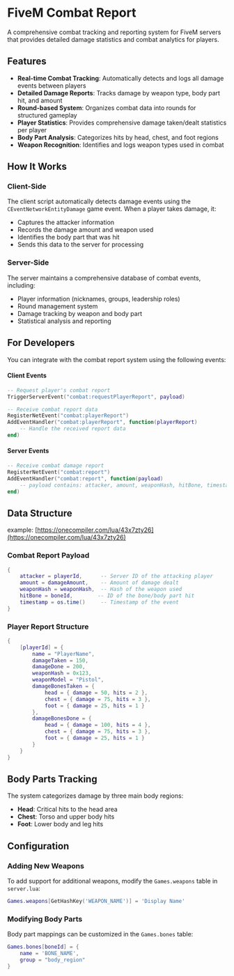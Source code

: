 # FiveM Combat Report

A comprehensive combat tracking and reporting system for FiveM servers that provides detailed damage statistics and combat analytics for players.

## Features

- **Real-time Combat Tracking**: Automatically detects and logs all damage events between players
- **Detailed Damage Reports**: Tracks damage by weapon type, body part hit, and amount
- **Round-based System**: Organizes combat data into rounds for structured gameplay
- **Player Statistics**: Provides comprehensive damage taken/dealt statistics per player
- **Body Part Analysis**: Categorizes hits by head, chest, and foot regions
- **Weapon Recognition**: Identifies and logs weapon types used in combat

## How It Works

### Client-Side
The client script automatically detects damage events using the `CEventNetworkEntityDamage` game event. When a player takes damage, it:
- Captures the attacker information
- Records the damage amount and weapon used
- Identifies the body part that was hit
- Sends this data to the server for processing

### Server-Side
The server maintains a comprehensive database of combat events, including:
- Player information (nicknames, groups, leadership roles)
- Round management system
- Damage tracking by weapon and body part
- Statistical analysis and reporting


## For Developers
You can integrate with the combat report system using the following events:

#### Client Events
```lua
-- Request player's combat report
TriggerServerEvent("combat:requestPlayerReport", payload)

-- Receive combat report data
RegisterNetEvent("combat:playerReport")
AddEventHandler("combat:playerReport", function(playerReport)
    -- Handle the received report data
end)
```

#### Server Events
```lua
-- Receive combat damage report
RegisterNetEvent("combat:report")
AddEventHandler("combat:report", function(payload)
    -- payload contains: attacker, amount, weaponHash, hitBone, timestamp
end)
```

## Data Structure
example: [https://onecompiler.com/lua/43x7zty26](https://onecompiler.com/lua/43x7zty26)

### Combat Report Payload
```lua
{
    attacker = playerId,      -- Server ID of the attacking player
    amount = damageAmount,    -- Amount of damage dealt
    weaponHash = weaponHash,  -- Hash of the weapon used
    hitBone = boneId,        -- ID of the bone/body part hit
    timestamp = os.time()     -- Timestamp of the event
}
```

### Player Report Structure
```lua
{
    [playerId] = {
        name = "PlayerName",
        damageTaken = 150,
        damageDone = 200,
        weaponHash = 0x123,
        weaponModel = "Pistol",
        damageBonesTaken = {
            head = { damage = 50, hits = 2 },
            chest = { damage = 75, hits = 3 },
            foot = { damage = 25, hits = 1 }
        },
        damageBonesDone = {
            head = { damage = 100, hits = 4 },
            chest = { damage = 75, hits = 3 },
            foot = { damage = 25, hits = 1 }
        }
    }
}
```

## Body Parts Tracking

The system categorizes damage by three main body regions:
- **Head**: Critical hits to the head area
- **Chest**: Torso and upper body hits
- **Foot**: Lower body and leg hits

## Configuration

### Adding New Weapons
To add support for additional weapons, modify the `Games.weapons` table in `server.lua`:
```lua
Games.weapons[GetHashKey('WEAPON_NAME')] = 'Display Name'
```

### Modifying Body Parts
Body part mappings can be customized in the `Games.bones` table:
```lua
Games.bones[boneId] = {
    name = 'BONE_NAME',
    group = "body_region"
}
```